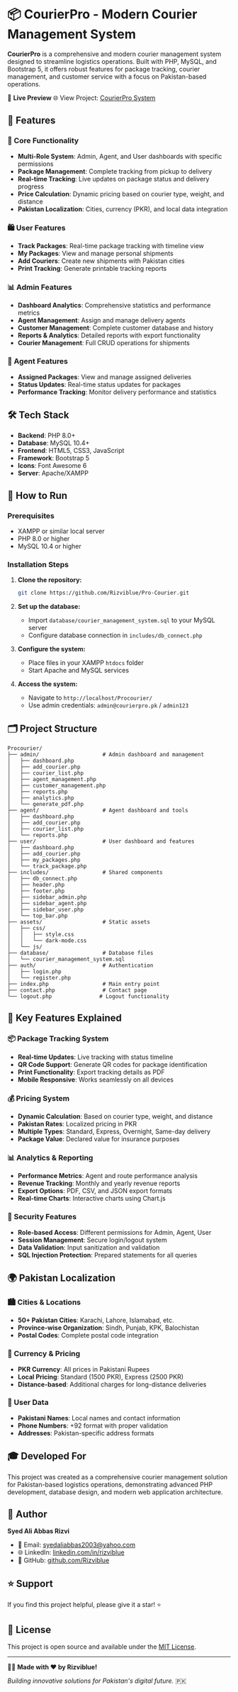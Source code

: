 # 📦 CourierPro - Modern Courier Management System

**CourierPro** is a comprehensive and modern courier management system designed to streamline logistics operations. Built with PHP, MySQL, and Bootstrap 5, it offers robust features for package tracking, courier management, and customer service with a focus on Pakistan-based operations.

🔗 **Live Preview** 🌐 View Project: [CourierPro System](https://github.com/Rizviblue/Pro-Courier)

## 🚀 Features

### 🎯 Core Functionality
- **Multi-Role System**: Admin, Agent, and User dashboards with specific permissions
- **Package Management**: Complete tracking from pickup to delivery
- **Real-time Tracking**: Live updates on package status and delivery progress
- **Price Calculation**: Dynamic pricing based on courier type, weight, and distance
- **Pakistan Localization**: Cities, currency (PKR), and local data integration

### 🛍️ User Features
- **Track Packages**: Real-time package tracking with timeline view
- **My Packages**: View and manage personal shipments
- **Add Couriers**: Create new shipments with Pakistan cities
- **Print Tracking**: Generate printable tracking reports

### 📊 Admin Features
- **Dashboard Analytics**: Comprehensive statistics and performance metrics
- **Agent Management**: Assign and manage delivery agents
- **Customer Management**: Complete customer database and history
- **Reports & Analytics**: Detailed reports with export functionality
- **Courier Management**: Full CRUD operations for shipments

### 🔧 Agent Features
- **Assigned Packages**: View and manage assigned deliveries
- **Status Updates**: Real-time status updates for packages
- **Performance Tracking**: Monitor delivery performance and statistics

## 🛠️ Tech Stack

- **Backend**: PHP 8.0+
- **Database**: MySQL 10.4+
- **Frontend**: HTML5, CSS3, JavaScript
- **Framework**: Bootstrap 5
- **Icons**: Font Awesome 6
- **Server**: Apache/XAMPP

## 📂 How to Run

### Prerequisites
- XAMPP or similar local server
- PHP 8.0 or higher
- MySQL 10.4 or higher

### Installation Steps

1. **Clone the repository:**
   ```bash
   git clone https://github.com/Rizviblue/Pro-Courier.git
   ```

2. **Set up the database:**
   - Import `database/courier_management_system.sql` to your MySQL server
   - Configure database connection in `includes/db_connect.php`

3. **Configure the system:**
   - Place files in your XAMPP `htdocs` folder
   - Start Apache and MySQL services

4. **Access the system:**
   - Navigate to `http://localhost/Procourier/`
   - Use admin credentials: `admin@courierpro.pk` / `admin123`

## 🗂️ Project Structure

```
Procourier/
├── admin/                    # Admin dashboard and management
│   ├── dashboard.php
│   ├── add_courier.php
│   ├── courier_list.php
│   ├── agent_management.php
│   ├── customer_management.php
│   ├── reports.php
│   ├── analytics.php
│   └── generate_pdf.php
├── agent/                    # Agent dashboard and tools
│   ├── dashboard.php
│   ├── add_courier.php
│   ├── courier_list.php
│   └── reports.php
├── user/                     # User dashboard and features
│   ├── dashboard.php
│   ├── add_courier.php
│   ├── my_packages.php
│   └── track_package.php
├── includes/                 # Shared components
│   ├── db_connect.php
│   ├── header.php
│   ├── footer.php
│   ├── sidebar_admin.php
│   ├── sidebar_agent.php
│   ├── sidebar_user.php
│   └── top_bar.php
├── assets/                   # Static assets
│   ├── css/
│   │   ├── style.css
│   │   └── dark-mode.css
│   └── js/
├── database/                 # Database files
│   └── courier_management_system.sql
├── auth/                     # Authentication
│   ├── login.php
│   └── register.php
├── index.php                 # Main entry point
├── contact.php               # Contact page
└── logout.php               # Logout functionality
```

## 🎯 Key Features Explained

### 📦 Package Tracking System
- **Real-time Updates**: Live tracking with status timeline
- **QR Code Support**: Generate QR codes for package identification
- **Print Functionality**: Export tracking details as PDF
- **Mobile Responsive**: Works seamlessly on all devices

### 💰 Pricing System
- **Dynamic Calculation**: Based on courier type, weight, and distance
- **Pakistan Rates**: Localized pricing in PKR
- **Multiple Types**: Standard, Express, Overnight, Same-day delivery
- **Package Value**: Declared value for insurance purposes

### 📊 Analytics & Reporting
- **Performance Metrics**: Agent and route performance analysis
- **Revenue Tracking**: Monthly and yearly revenue reports
- **Export Options**: PDF, CSV, and JSON export formats
- **Real-time Charts**: Interactive charts using Chart.js

### 🔐 Security Features
- **Role-based Access**: Different permissions for Admin, Agent, User
- **Session Management**: Secure login/logout system
- **Data Validation**: Input sanitization and validation
- **SQL Injection Protection**: Prepared statements for all queries

## 🌍 Pakistan Localization

### 🏙️ Cities & Locations
- **50+ Pakistan Cities**: Karachi, Lahore, Islamabad, etc.
- **Province-wise Organization**: Sindh, Punjab, KPK, Balochistan
- **Postal Codes**: Complete postal code integration

### 💱 Currency & Pricing
- **PKR Currency**: All prices in Pakistani Rupees
- **Local Pricing**: Standard (1500 PKR), Express (2500 PKR)
- **Distance-based**: Additional charges for long-distance deliveries

### 👥 User Data
- **Pakistani Names**: Local names and contact information
- **Phone Numbers**: +92 format with proper validation
- **Addresses**: Pakistan-specific address formats

## 🎓 Developed For

This project was created as a comprehensive courier management solution for Pakistan-based logistics operations, demonstrating advanced PHP development, database design, and modern web application architecture.

## 🙌 Author

**Syed Ali Abbas Rizvi**
- 📧 Email: syedaliabbas2003@yahoo.com
- 🌐 LinkedIn: [linkedin.com/in/rizviblue](https://linkedin.com/in/rizviblue)
- 🐙 GitHub: [github.com/Rizviblue](https://github.com/Rizviblue)

## ⭐ Support

If you find this project helpful, please give it a star! ⭐

## 📄 License

This project is open source and available under the [MIT License](LICENSE).

---

🙋‍♂️ **Made with ❤️ by Rizviblue!**

*Building innovative solutions for Pakistan's digital future.* 🇵🇰 
